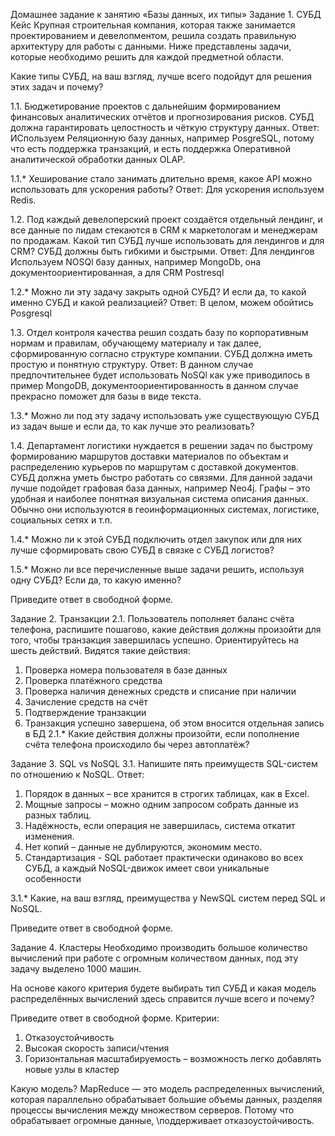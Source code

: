 Домашнее задание к занятию «Базы данных, их типы»
Задание 1. СУБД
Кейс
Крупная строительная компания, которая также занимается проектированием и девелопментом, решила создать правильную архитектуру для работы с данными. Ниже представлены задачи, которые необходимо решить для каждой предметной области.

Какие типы СУБД, на ваш взгляд, лучше всего подойдут для решения этих задач и почему?

1.1. Бюджетирование проектов с дальнейшим формированием финансовых аналитических отчётов и прогнозирования рисков. СУБД должна гарантировать целостность и чёткую структуру данных.
Ответ: ИСпользуем Реляционную базу данных, например PosgreSQL, потому что есть поддержка транзакций, и есть поддержка Оперативной аналитической обработки данных OLAP.

1.1.* Хеширование стало занимать длительно время, какое API можно использовать для ускорения работы?
Ответ: Для ускорения используем Redis.

1.2. Под каждый девелоперский проект создаётся отдельный лендинг, и все данные по лидам стекаются в CRM к маркетологам и менеджерам по продажам. Какой тип СУБД лучше использовать для лендингов и для CRM? СУБД должны быть гибкими и быстрыми.
Ответ: Для лендингов Используем NOSQl базу данных, например MongoDb, она документоориентированная, а для CRM Postresql

1.2.* Можно ли эту задачу закрыть одной СУБД? И если да, то какой именно СУБД и какой реализацией?
Ответ: В целом, можем обойтись Posgresql 

1.3. Отдел контроля качества решил создать базу по корпоративным нормам и правилам, обучающему материалу и так далее, сформированную согласно структуре компании. СУБД должна иметь простую и понятную структуру.
Ответ: В данном случае предпочтительнее будет использовать NoSQl как уже приводилось в пример MongoDB, документоориентированность в данном случае прекрасно поможет для базы в виде текста.

1.3.* Можно ли под эту задачу использовать уже существующую СУБД из задач выше и если да, то как лучше это реализовать?

1.4. Департамент логистики нуждается в решении задач по быстрому формированию маршрутов доставки материалов по объектам и распределению курьеров по маршрутам с доставкой документов. СУБД должна уметь быстро работать со связями.
Для данной задачи лучше подойдет графовая база данных, например Neo4j. Графы – это удобная и наиболее понятная визуальная система описания данных. Обычно они используются в геоинформационных системах, логистике, социальных сетях и т.п.

1.4.* Можно ли к этой СУБД подключить отдел закупок или для них лучше сформировать свою СУБД в связке с СУБД логистов?

1.5.* Можно ли все перечисленные выше задачи решить, используя одну СУБД? Если да, то какую именно?

Приведите ответ в свободной форме.

Задание 2. Транзакции
2.1. Пользователь пополняет баланс счёта телефона, распишите пошагово, какие действия должны произойти для того, чтобы транзакция завершилась успешно. Ориентируйтесь на шесть действий.
Видятся такие действия:

1) Проверка номера пользователя в базе данных
2) Проверка платёжного средства
3) Проверка наличия денежных средств и списание при наличии
4) Зачисление средств на счёт
5) Подтверждение транзакции
6) Транзакция успешно завершена, об этом вносится отдельная запись в БД
2.1.* Какие действия должны произойти, если пополнение счёта телефона происходило бы через автоплатёж?

Задание 3. SQL vs NoSQL
3.1. Напишите пять преимуществ SQL-систем по отношению к NoSQL.
Ответ: 
1) Порядок в данных – все хранится в строгих таблицах, как в Excel.
2) Мощные запросы – можно одним запросом собрать данные из разных таблиц.
3) Надёжность, если операция не завершилась, система откатит изменения.
4) Нет копий – данные не дублируются, экономим место.
5) Стандартизация - SQL работает практически одинаково во всех СУБД, а каждый NoSQL-движок имеет свои уникальные особенности

3.1.* Какие, на ваш взгляд, преимущества у NewSQL систем перед SQL и NoSQL.

Приведите ответ в свободной форме.

Задание 4. Кластеры
Необходимо производить большое количество вычислений при работе с огромным количеством данных, под эту задачу выделено 1000 машин.

На основе какого критерия будете выбирать тип СУБД и какая модель распределённых вычислений здесь справится лучше всего и почему?

Приведите ответ в свободной форме.
Критерии:
1) Отказоустойчивость
2) Высокая скорость записи/чтения
3) Горизонтальная масштабируемость – возможность легко добавлять новые узлы в кластер

Какую модель?
MapReduce — это модель распределенных вычислений, которая параллельно обрабатывает большие объемы данных, разделяя процессы вычисления между множеством серверов. Потому что обрабатывает огромные данные, \поддерживает отказоустойчивость.
